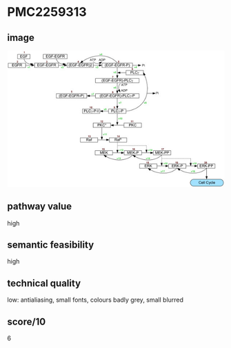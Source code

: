 # PMC2259313

## image

<img src="../PMC2259313/pdfimages/image.3.1.00_00.00_00/raw.png"/>


## pathway value
high


## semantic feasibility 
high


## technical quality
low: antialiasing, small fonts, colours badly grey, small blurred

## score/10
6
